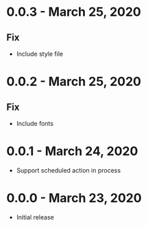 # 0.0.3 - March 25, 2020
## Fix
* Include style file

# 0.0.2 - March 25, 2020
## Fix
* Include fonts

# 0.0.1 - March 24, 2020
* Support scheduled action in process

# 0.0.0 - March 23, 2020
* Initial release
